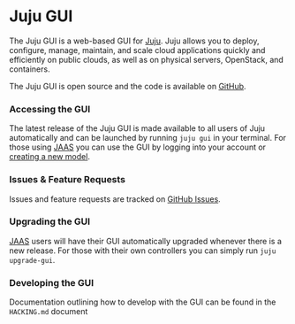 # Juju GUI

The Juju GUI is a web-based GUI for [Juju](https://jujucharms.com). Juju allows
you to deploy, configure, manage, maintain, and scale cloud applications quickly
and efficiently on public clouds, as well as on physical servers, OpenStack, and containers.

The Juju GUI is open source and the code is available on [GitHub](https://github.com/juju/juju-gui).

### Accessing the GUI

The latest release of the Juju GUI is made available to all users of Juju automatically
and can be launched by running `juju gui` in your terminal. For those using
[JAAS](https://jujucharms.com) you can use the GUI by logging into your account
or [creating a new model](https://jujucharms.com/new).

### Issues & Feature Requests

Issues and feature requests are tracked on [GitHub Issues](https://github.com/juju/juju-gui/issues).

### Upgrading the GUI

[JAAS](https://jujucharms.com) users will have their GUI automatically upgraded
whenever there is a new release. For those with their own controllers you can
simply run `juju upgrade-gui`.

### Developing the GUI

Documentation outlining how to develop with the GUI can be found in the `HACKING.md` document
